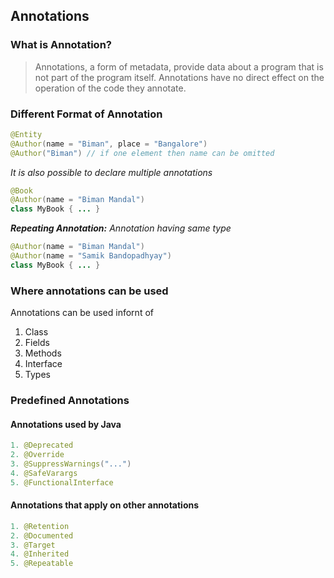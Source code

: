 ## Annotations

### What is Annotation?
>Annotations, a form of metadata, provide data about a program that is not part of the program itself. 
>Annotations have no direct effect on the operation of the code they annotate.


### Different Format of Annotation
```java
@Entity
@Author(name = "Biman", place = "Bangalore")
@Author("Biman") // if one element then name can be omitted
```

*It is also possible to declare multiple annotations*
```java
@Book
@Author(name = "Biman Mandal")
class MyBook { ... }
```

***Repeating Annotation:** Annotation having same type*
```java
@Author(name = "Biman Mandal")
@Author(name = "Samik Bandopadhyay")
class MyBook { ... }
```
### Where annotations can be used
Annotations can be used infornt of 
1. Class
2. Fields
3. Methods
4. Interface
5. Types

### Predefined Annotations
#### Annotations used by Java
```java
1. @Deprecated
2. @Override
3. @SuppressWarnings("...")
4. @SafeVarargs
5. @FunctionalInterface
```
#### Annotations that apply on other annotations
```java
1. @Retention
2. @Documented
3. @Target 
4. @Inherited 
5. @Repeatable 
```

